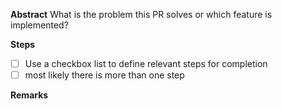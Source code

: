 **Abstract**
What is the problem this PR solves or which feature is implemented?

**Steps**
- [ ] Use a checkbox list to define relevant steps for completion
- [ ] most likely there is more than one step

**Remarks**
